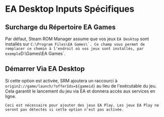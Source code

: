 # EA Desktop Inputs Spécifiques

## Surcharge du Répertoire EA Games
Par défaut, Steam ROM Manager assume que vos jeux `EA Desktop` sont installés sur ``C:\Program Files\EA Games\`. Ce champ vous permet de remplacer ce chemin à l'endroit où vos jeux sont installés, par exemple``D:\Games\EA Games`.

## Démarrer Via EA Desktop
Si cette option est activée, SRM ajoutera un raccourci à `origin2://game/launch/?offerIds=${gameid}` au lieu de l'exécutable du jeu. Cela garantit le lancement du jeu via EA et donnera accès aux services en ligne.

`Ceci est nécessaire pour ajouter des jeux EA Play. Les jeux EA Play ne seront pas détectés si cette option n'est pas activée.`
